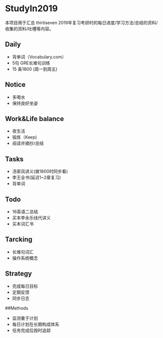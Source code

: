 # StudyIn2019

本项目用于汇总 thirtiseven 2019年复习考研时的每日进度/学习方法/总结的资料/收集的资料/吐槽等内容。



## Daily

- 背单词（Vocabulary.com）
- 5句 GRE长难句训练
- 15 条1800 (周一到周五)



## Notice

- 多喝水
- 保持良好坐姿



## Work&Life balance

- 夜生活
- 锻炼（Keep)
- 阅读并摘抄/总结



## Tasks

- 汤家凤讲义(做1800时同步看)
- 李王全书(延迟1~2章复习)
- 背单词



## Todo

- 16英语二总结
- 买本李永乐线代讲义
- 买本词汇书



## Tarcking

- 长难句词汇
- 操作系统概念



## Strategy 

- 完成每日目标
- 定期反馈
- 同步日志



##Methods

- 监测重于计划
- 每日计划在长期构成体系
- 任务完成后按时追踪





